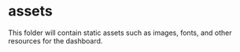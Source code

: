 # assets

This folder will contain static assets such as images, fonts, and other resources for the dashboard.